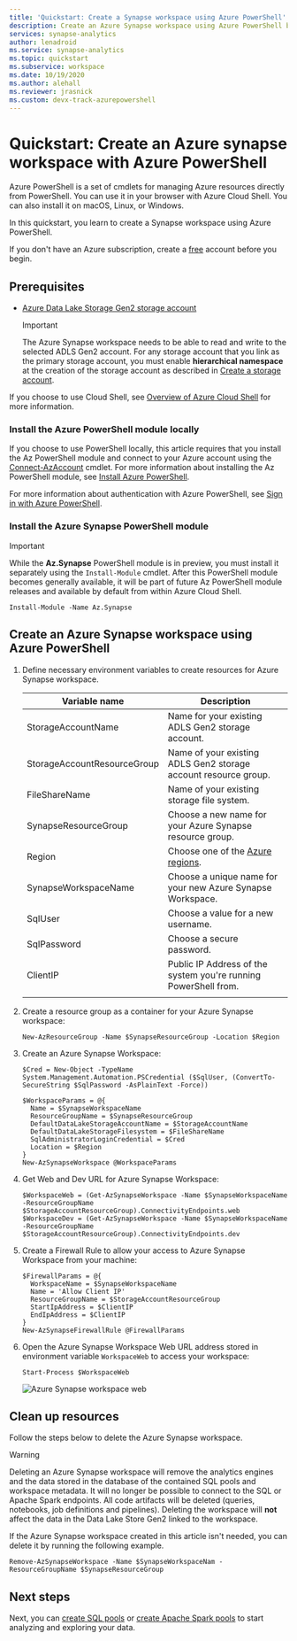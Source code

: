 ```yaml
---
title: 'Quickstart: Create a Synapse workspace using Azure PowerShell'
description: Create an Azure Synapse workspace using Azure PowerShell by following the steps in this guide.
services: synapse-analytics
author: lenadroid
ms.service: synapse-analytics
ms.topic: quickstart
ms.subservice: workspace
ms.date: 10/19/2020
ms.author: alehall
ms.reviewer: jrasnick
ms.custom: devx-track-azurepowershell
---
```


# Quickstart: Create an Azure synapse workspace with Azure PowerShell

Azure PowerShell is a set of cmdlets for managing Azure resources directly from PowerShell. You can
use it in your browser with Azure Cloud Shell. You can also install it on macOS, Linux, or Windows.

In this quickstart, you learn to create a Synapse workspace using Azure PowerShell.

If you don't have an Azure subscription, create a [free](https://azure.microsoft.com/free/) account
before you begin.

## Prerequisites

- [Azure Data Lake Storage Gen2 storage account](../storage/common/storage-account-create.md)

    > [!IMPORTANT]
    > The Azure Synapse workspace needs to be able to read and write to the selected ADLS Gen2
    > account. For any storage account that you link as the primary storage account, you must enable
    > **hierarchical namespace** at the creation of the storage account as described in
    > [Create a storage account](../storage/common/storage-account-create.md?tabs=azure-powershell#create-a-storage-account).

If you choose to use Cloud Shell, see
[Overview of Azure Cloud Shell](../cloud-shell/overview.md) for more
information.

### Install the Azure PowerShell module locally

If you choose to use PowerShell locally, this article requires that you install the Az PowerShell
module and connect to your Azure account using the
[Connect-AzAccount](/powershell/module/az.accounts/connect-azaccount) cmdlet. For more information
about installing the Az PowerShell module, see
[Install Azure PowerShell](/powershell/azure/install-az-ps).

For more information about authentication with Azure PowerShell, see [Sign in with Azure PowerShell](/powershell/azure/authenticate-azureps).

### Install the Azure Synapse PowerShell module

> [!IMPORTANT]
> While the **Az.Synapse** PowerShell module is in preview, you must install it separately using
> the `Install-Module` cmdlet. After this PowerShell module becomes generally available, it will be
> part of future Az PowerShell module releases and available by default from within Azure Cloud
> Shell.

```azurepowershell-interactive
Install-Module -Name Az.Synapse
```

## Create an Azure Synapse workspace using Azure PowerShell

1. Define necessary environment variables to create resources for Azure Synapse workspace.

   |        Variable name        |                                                 Description                                                 |
   | --------------------------- | ----------------------------------------------------------------------------------------------------------- |
   | StorageAccountName          | Name for your existing ADLS Gen2 storage account.                                                           |
   | StorageAccountResourceGroup | Name of your existing ADLS Gen2 storage account resource group.                                             |
   | FileShareName               | Name of your existing storage file system.                                                                  |
   | SynapseResourceGroup        | Choose a new name for your Azure Synapse resource group.                                                    |
   | Region                      | Choose one of the [Azure regions](https://azure.microsoft.com/global-infrastructure/geographies/#overview). |
   | SynapseWorkspaceName        | Choose a unique name for your new Azure Synapse Workspace.                                                  |
   | SqlUser                     | Choose a value for a new username.                                                                          |
   | SqlPassword                 | Choose a secure password.                                                                                   |
   | ClientIP                    | Public IP Address of the system you're running PowerShell from.                                             |
   |                             |                                                                                                             |

1. Create a resource group as a container for your Azure Synapse workspace:

   ```azurepowershell-interactive
   New-AzResourceGroup -Name $SynapseResourceGroup -Location $Region
   ```

1. Create an Azure Synapse Workspace:

   ```azurepowershell-interactive
   $Cred = New-Object -TypeName System.Management.Automation.PSCredential ($SqlUser, (ConvertTo-SecureString $SqlPassword -AsPlainText -Force))

   $WorkspaceParams = @{
     Name = $SynapseWorkspaceName
     ResourceGroupName = $SynapseResourceGroup
     DefaultDataLakeStorageAccountName = $StorageAccountName
     DefaultDataLakeStorageFilesystem = $FileShareName
     SqlAdministratorLoginCredential = $Cred
     Location = $Region
   }
   New-AzSynapseWorkspace @WorkspaceParams
   ```

1. Get Web and Dev URL for Azure Synapse Workspace:

   ```azurepowershell-interactive
   $WorkspaceWeb = (Get-AzSynapseWorkspace -Name $SynapseWorkspaceName -ResourceGroupName $StorageAccountResourceGroup).ConnectivityEndpoints.web
   $WorkspaceDev = (Get-AzSynapseWorkspace -Name $SynapseWorkspaceName -ResourceGroupName $StorageAccountResourceGroup).ConnectivityEndpoints.dev
   ```

1. Create a Firewall Rule to allow your access to Azure Synapse Workspace from your machine:

   ```azurepowershell-interactive
   $FirewallParams = @{
     WorkspaceName = $SynapseWorkspaceName
     Name = 'Allow Client IP'
     ResourceGroupName = $StorageAccountResourceGroup
     StartIpAddress = $ClientIP
     EndIpAddress = $ClientIP
   }
   New-AzSynapseFirewallRule @FirewallParams
   ```

1. Open the Azure Synapse Workspace Web URL address stored in environment variable `WorkspaceWeb` to
   access your workspace:

   ```azurepowershell-interactive
   Start-Process $WorkspaceWeb
   ```

   ![Azure Synapse workspace web](media/quickstart-create-synapse-workspace-powershell/create-workspace-powershell-1.png)

## Clean up resources

Follow the steps below to delete the Azure Synapse workspace.

> [!WARNING]
> Deleting an Azure Synapse workspace will remove the analytics engines and the data stored in the
> database of the contained SQL pools and workspace metadata. It will no longer be possible to
> connect to the SQL or Apache Spark endpoints. All code artifacts will be deleted (queries,
> notebooks, job definitions and pipelines). Deleting the workspace will **not** affect the data in
> the Data Lake Store Gen2 linked to the workspace.

If the Azure Synapse workspace created in this article isn't needed, you can delete it by running
the following example.

```azurepowershell-interactive
Remove-AzSynapseWorkspace -Name $SynapseWorkspaceNam -ResourceGroupName $SynapseResourceGroup
```

## Next steps

Next, you can [create SQL pools](quickstart-create-sql-pool-studio.md) or
[create Apache Spark pools](quickstart-create-apache-spark-pool-studio.md) to start analyzing and
exploring your data.
